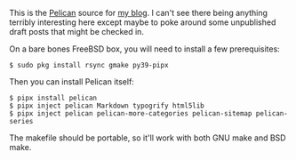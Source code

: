 This is the [Pelican][] source for [my blog][]. I can't see there being
anything terribly interesting here except maybe to poke around some unpublished
draft posts that might be checked in.

On a bare bones FreeBSD box, you will need to install a few
prerequisites:

```console
$ sudo pkg install rsync gmake py39-pipx
```

Then you can install Pelican itself:

```console
$ pipx install pelican
$ pipx inject pelican Markdown typogrify html5lib
$ pipx inject pelican pelican-more-categories pelican-sitemap pelican-series
```

The makefile should be portable, so it'll work with both GNU make and
BSD make.

[Pelican]: https://github.com/getpelican/pelican
[my blog]: https://keith.gaughan.ie/
[pipx]: https://pipxproject.github.io/pipx/
[pelican-plugins repo]: https://github.com/getpelican/pelican-plugins
